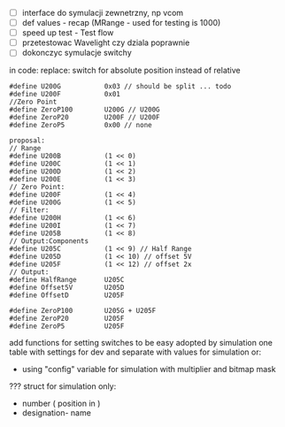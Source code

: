 - [ ] interface do symulacji zewnetrzny, np vcom
- [ ] def values - recap (MRange - used for testing is 1000)
- [ ] speed up test - Test flow
- [ ] przetestowac Wavelight czy dziala poprawnie
- [ ] dokonczyc symulacje switchy

in code:  replace:
switch for absolute position instead of relative 
```
#define U200G           0x03 // should be split ... todo
#define U200F           0x01
//Zero Point
#define ZeroP100        U200G // U200G
#define ZeroP20         U200F // U200F
#define ZeroP5          0x00 // none

proposal:
// Range 
#define U200B           (1 << 0)
#define U200C           (1 << 1)
#define U200D           (1 << 2)
#define U200E           (1 << 3)
// Zero Point:
#define U200F           (1 << 4)
#define U200G           (1 << 5)
// Filter:
#define U200H           (1 << 6)
#define U200I           (1 << 7)
#define U205B           (1 << 8)
// Output:Components
#define U205C           (1 << 9) // Half Range
#define U205D           (1 << 10) // offset 5V
#define U205F           (1 << 12) // offset 2x
// Output:
#define HalfRange       U205C
#define Offset5V        U205D
#define OffsetD         U205F

#define ZeroP100        U205G + U205F
#define ZeroP20         U205F
#define ZeroP5          U205F
```
add functions for setting switches to be easy adopted by simulation
one table with settings for dev and separate with values for simulation or:
- using "config" variable for simulation with multiplier and bitmap mask

??? struct for simulation only:
- number ( position in )
- designation- name 